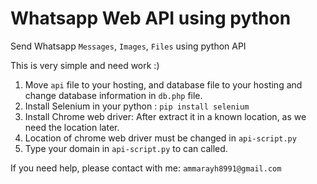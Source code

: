 # Whatsapp Web API using python
Send Whatsapp `Messages`, `Images`, `Files` using python API

This is very simple and need work :)

1) Move `api` file to your hosting, and database file to your hosting and change database information in `db.php` file.
2) Install Selenium in your python : `pip install selenium`
3) Install Chrome web driver: After extract it in a known location, as we need the location later.
4) Location of chrome web driver must be changed in `api-script.py`
5) Type your domain in `api-script.py` to can called.


If you need help, please contact with me: `ammarayh8991@gmail.com`
